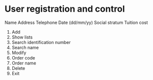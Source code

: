 # User registration and control
Name
Address
Telephone
Date (dd/mm/yy)
Social stratum
Tuition cost

1. Add
2. Show lists
3. Search identification number
4. Search name
5. Modify
6. Order code
7. Order name
8. Delete
0. Exit
